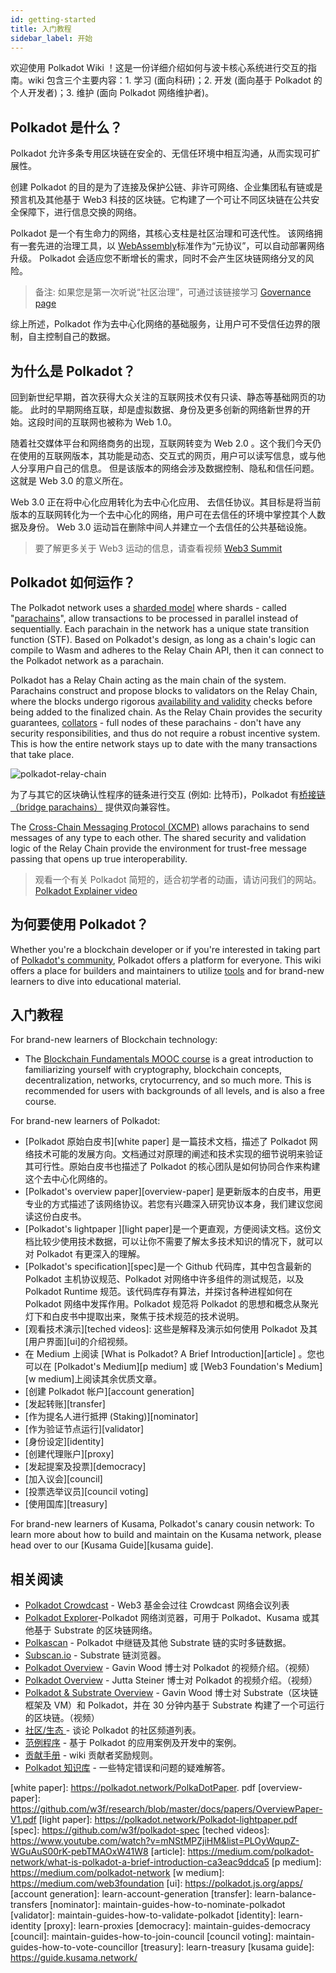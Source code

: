 ```yaml
---
id: getting-started
title: 入门教程
sidebar_label: 开始
---
```


欢迎使用 Polkadot Wiki ！这是一份详细介绍如何与波卡核心系统进行交互的指南。wiki 包含三个主要内容：1. 学习 (面向科研)；2. 开发 (面向基于 Polkadot 的个人开发者)；3. 维护 (面向 Polkadot 网络维护者)。

## Polkadot 是什么？

Polkadot 允许多条专用区块链在安全的、无信任环境中相互沟通，从而实现可扩展性。

创建 Polkadot 的目的是为了连接及保护公链、非许可网络、企业集团私有链或是预言机及其他基于 Web3 科技的区块链。它构建了一个可让不同区块链在公共安全保障下，进行信息交换的网络。

Polkadot 是一个有生命力的网络，其核心支柱是社区治理和可迭代性。 该网络拥有一套先进的治理工具，以 [WebAssembly](https://webassembly.org/)标准作为“元协议”，可以自动部署网络升级。 Polkadot 会适应您不断增长的需求，同时不会产生区块链网络分叉的风险。

> 备注: 如果您是第一次听说“社区治理”，可通过该链接学习 [Governance page](learn-governance)

综上所述，Polkadot 作为去中心化网络的基础服务，让用户可不受信任边界的限制，自主控制自己的数据。

## 为什么是 Polkadot？

回到新世纪早期，首次获得大众关注的互联网技术仅有只读、静态等基础网页的功能。 此时的早期网络互联，却是虚拟数据、身份及更多创新的网络新世界的开始。这段时间的互联网也被称为 Web 1.0。

随着社交媒体平台和网络商务的出现，互联网转变为 Web 2.0 。这个我们今天仍在使用的互联网版本，其功能是动态、交互式的网页，用户可以读写信息，或与他人分享用户自己的信息。 但是该版本的网络会涉及数据控制、隐私和信任问题。 这就是 Web 3.0 的意义所在。

Web 3.0 正在将中心化应用转化为去中心化应用、 去信任协议。其目标是将当前版本的互联网转化为一个去中心化的网络，用户可在去信任的环境中掌控其个人数据及身份。 Web 3.0 运动旨在删除中间人并建立一个去信任的公共基础设施。

> 要了解更多关于 Web3 运动的信息，请查看视频 [Web3 Summit](https://youtu.be/l44z35vabvA)

## Polkadot 如何运作？

The Polkadot network uses a [sharded model](<https://en.wikipedia.org/wiki/Shard_(database_architecture)>) where shards - called "[parachains](learn-parachains)", allow transactions to be processed in parallel instead of sequentially. Each parachain in the network has a unique state transition function (STF). Based on Polkadot's design, as long as a chain's logic can compile to Wasm and adheres to the Relay Chain API, then it can connect to the Polkadot network as a parachain.

Polkadot has a Relay Chain acting as the main chain of the system. Parachains construct and propose blocks to validators on the Relay Chain, where the blocks undergo rigorous [availability and validity](learn-availability) checks before being added to the finalized chain. As the Relay Chain provides the security guarantees, [collators](learn-collator) - full nodes of these parachains - don't have any security responsibilities, and thus do not require a robust incentive system. This is how the entire network stays up to date with the many transactions that take place.

![polkadot-relay-chain](assets/polkadot_relay_chain.png)

为了与其它的区块确认性程序的链条进行交互 (例如: 比特币)，Polkadot 有[桥接链（bridge parachains）](learn-bridges) 提供双向兼容性。

The [Cross-Chain Messaging Protocol (XCMP)](learn-xcm) allows parachains to send messages of any type to each other. The shared security and validation logic of the Relay Chain provide the environment for trust-free message passing that opens up true interoperability.

> 观看一个有关 Polkadot 简短的，适合初学者的动画，请访问我们的网站。 [Polkadot Explainer video](https://www.youtube.com/watch?v=_-k0xkooSlA)

## 为何要使用 Polkadot？

Whether you're a blockchain developer or if you're interested in taking part of [Polkadot's community](https://polkadot.network/polkadot-ambassador-program/), Polkadot offers a platform for everyone. This wiki offers a place for builders and maintainers to utilize [tools](build-tools-index) and for brand-new learners to dive into educational material.

## 入门教程

For brand-new learners of Blockchain technology:

- The [Blockchain Fundamentals MOOC course][mooc] is a great introduction to familiarizing yourself with cryptography, blockchain concepts, decentralization, networks, crytocurrency, and so much more. This is recommended for users with backgrounds of all levels, and is also a free course.

For brand-new learners of Polkadot:

- [Polkadot 原始白皮书][white paper] 是一篇技术文档，描述了 Polkadot 网络技术可能的发展方向。文档通过对原理的阐述和技术实现的细节说明来验证其可行性。原始白皮书也描述了 Polkadot 的核心团队是如何协同合作来构建这个去中心化网络的。
- [Polkadot's overview paper][overview-paper] 是更新版本的白皮书，用更专业的方式描述了该网络协议。若您有兴趣深入研究协议本身，我们建议您阅读这份白皮书。
- [Polkadot's lightpaper ][light paper]是一个更直观，方便阅读文档。这份文档比较少使用技术数据，可以让你不需要了解太多技术知识的情况下，就可以对 Polkadot 有更深入的理解。
- [Polkadot's specification][spec]是一个 Github 代码库，其中包含最新的 Polkadot 主机协议规范、Polkadot 对网络中许多组件的测试规范，以及 Polkadot Runtime 规范。该代码库存有算法，并探讨各种进程如何在 Polkadot 网络中发挥作用。Polkadot 规范将 Polkadot 的思想和概念从聚光灯下和白皮书中提取出来，聚焦于技术规范的技术说明。
- [观看技术演示][teched videos]: 这些是解释及演示如何使用 Polkadot 及其 [用户界面][ui]的介绍视频。
- 在 Medium 上阅读 [What is Polkadot? A Brief Introduction][article] 。您也可以在 [Polkadot's Medium][p medium] 或 [Web3 Foundation's Medium][w medium]上阅读其余优质文章。
- [创建 Polkadot 帐户][account generation]
- [发起转账][transfer]
- [作为提名人进行抵押 (Staking)][nominator]
- [作为验证节点运行][validator]
- [身份设定][identity]
- [创建代理账户][proxy]
- [发起提案及投票][democracy]
- [加入议会][council]
- [投票选举议员][council voting]
- [使用国库][treasury]

For brand-new learners of Kusama, Polkadot's canary cousin network: To learn more about how to build and maintain on the Kusama network, please head over to our [Kusama Guide][kusama guide].

## 相关阅读

- [Polkadot Crowdcast](https://www.crowdcast.io/polkadot) - Web3 基金会过往 Crowdcast 网络会议列表
- [Polkadot Explorer](https://polkadot.js.org/apps/#/explorer)-Polkadot 网络浏览器，可用于 Polkadot、Kusama 或其他基于 Substrate 的区块链网络。
- [Polkascan](http://polkascan.io/) - Polkadot 中继链及其他 Substrate 链的实时多链数据。
- [Subscan.io](https://subscan.io) - Substrate 链浏览器。
- [Polkadot Overview](https://youtu.be/lIghiCmHz0U) - Gavin Wood 博士对 Polkadot 的视频介绍。（视频）
- [Polkadot Overview](https://techcrunch.com/video/fireside-chat-with-jutta-steiner-parity-technologies/) - Jutta Steiner 博士对 Polkadot 的视频介绍。（视频）
- [Polkadot & Substrate Overview](https://www.youtube.com/watch?v=0IoUZdDi5Is&feature=youtu.be) - Gavin Wood 博士对 Substrate（区块链框架及 VM）和 Polkadot，并在 30 分钟内基于 Substrate 构建了一个可运行的区块链。（视频）
- [社区/生态 ](community) - 谈论 Polkadot 的社区频道列表。
- [范例程序](build-examples-index) - 基于 Polkadot 的应用案例及开发中的案例。
- [贡献手册](contributing) - wiki 贡献者奖励规则。
- [Polkadot 知识库](https://support.polkadot.network/) - 一些特定错误和问题的疑难解答。

[mooc]: https://mooc.web3.foundation/course/blockchain-fundamentals/

[white paper]: https://polkadot.network/PolkaDotPaper. pdf
[overview-paper]: https://github.com/w3f/research/blob/master/docs/papers/OverviewPaper-V1.pdf
[light paper]: https://polkadot.network/Polkadot-lightpaper.pdf
[spec]: https://github.com/w3f/polkadot-spec
[teched videos]: https://www.youtube.com/watch?v=mNStMPZjiHM&list=PLOyWqupZ-WGuAuS00rK-pebTMAOxW41W8
[article]: https://medium.com/polkadot-network/what-is-polkadot-a-brief-introduction-ca3eac9ddca5
[p medium]: https://medium.com/polkadot-network
[w medium]: https://medium.com/web3foundation
[ui]: https://polkadot.js.org/apps/
[account generation]: learn-account-generation
[transfer]: learn-balance-transfers
[nominator]: maintain-guides-how-to-nominate-polkadot
[validator]: maintain-guides-how-to-validate-polkadot
[identity]: learn-identity
[proxy]: learn-proxies
[democracy]: maintain-guides-democracy
[council]: maintain-guides-how-to-join-council
[council voting]: maintain-guides-how-to-vote-councillor
[treasury]: learn-treasury
[kusama guide]: https://guide.kusama.network/
